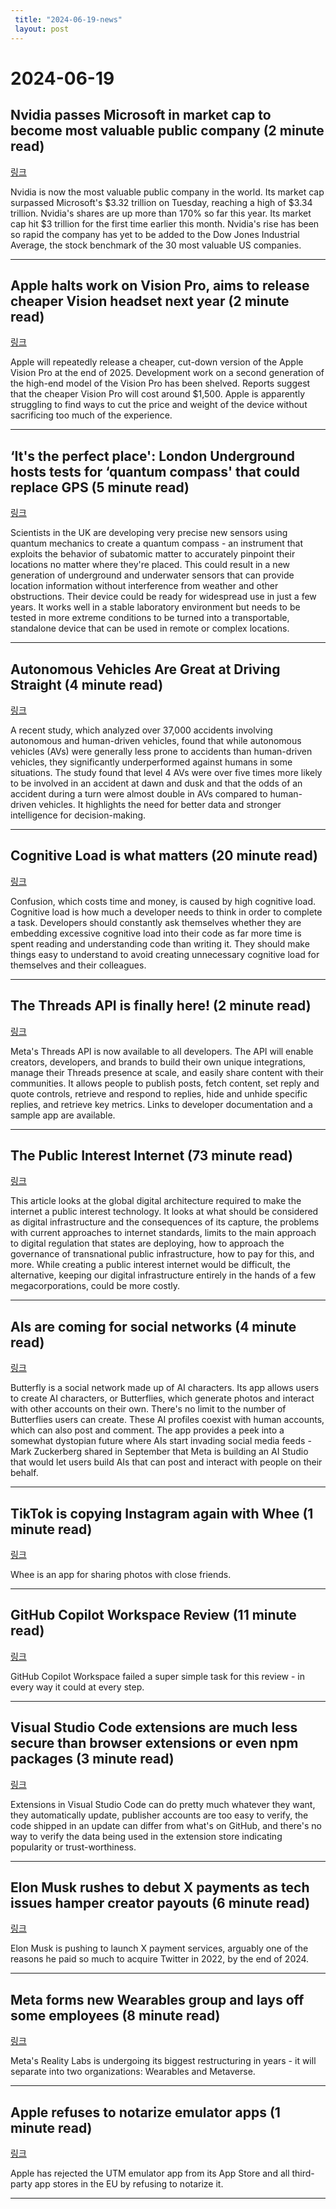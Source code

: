 ```yaml
---
 title: "2024-06-19-news"
 layout: post
---
```

<h1>2024-06-19</h1><h2>Nvidia passes Microsoft in market cap to become most valuable public company (2 minute read)</h2><p><a href="https://www.cnbc.com/2024/06/18/nvidia-passes-microsoft-in-market-cap-is-most-valuable-public-company.html?utm_source=tldrnewsletter">링크</a>  </p><p>Nvidia is now the most valuable public company in the world. Its market cap surpassed Microsoft's $3.32 trillion on Tuesday, reaching a high of $3.34 trillion. Nvidia's shares are up more than 170% so far this year. Its market cap hit $3 trillion for the first time earlier this month. Nvidia's rise has been so rapid the company has yet to be added to the Dow Jones Industrial Average, the stock benchmark of the 30 most valuable US companies. </p><hr /><h2>Apple halts work on Vision Pro, aims to release cheaper Vision headset next year (2 minute read)</h2><p><a href="https://9to5mac.com/2024/06/18/apple-vision-cheaper-halts-work-pro-model-headset/?utm_source=tldrnewsletter">링크</a>  </p><p>Apple will repeatedly release a cheaper, cut-down version of the Apple Vision Pro at the end of 2025. Development work on a second generation of the high-end model of the Vision Pro has been shelved. Reports suggest that the cheaper Vision Pro will cost around $1,500. Apple is apparently struggling to find ways to cut the price and weight of the device without sacrificing too much of the experience. </p><hr /><h2>‘It's the perfect place': London Underground hosts tests for ‘quantum compass' that could replace GPS (5 minute read)</h2><p><a href="https://www.theguardian.com/science/article/2024/jun/15/london-underground-quantum-compass-gps-subatomic-instrument-locations?utm_source=tldrnewsletter">링크</a>  </p><p>Scientists in the UK are developing very precise new sensors using quantum mechanics to create a quantum compass - an instrument that exploits the behavior of subatomic matter to accurately pinpoint their locations no matter where they're placed. This could result in a new generation of underground and underwater sensors that can provide location information without interference from weather and other obstructions. Their device could be ready for widespread use in just a few years. It works well in a stable laboratory environment but needs to be tested in more extreme conditions to be turned into a transportable, standalone device that can be used in remote or complex locations. </p><hr /><h2>Autonomous Vehicles Are Great at Driving Straight (4 minute read)</h2><p><a href="https://spectrum.ieee.org/autonomous-vehicles-great-at-straights?utm_source=tldrnewsletter">링크</a>  </p><p>A recent study, which analyzed over 37,000 accidents involving autonomous and human-driven vehicles, found that while autonomous vehicles (AVs) were generally less prone to accidents than human-driven vehicles, they significantly underperformed against humans in some situations. The study found that level 4 AVs were over five times more likely to be involved in an accident at dawn and dusk and that the odds of an accident during a turn were almost double in AVs compared to human-driven vehicles. It highlights the need for better data and stronger intelligence for decision-making. </p><hr /><h2>Cognitive Load is what matters (20 minute read)</h2><p><a href="https://github.com/zakirullin/cognitive-load?utm_source=tldrnewsletter">링크</a>  </p><p>Confusion, which costs time and money, is caused by high cognitive load. Cognitive load is how much a developer needs to think in order to complete a task. Developers should constantly ask themselves whether they are embedding excessive cognitive load into their code as far more time is spent reading and understanding code than writing it. They should make things easy to understand to avoid creating unnecessary cognitive load for themselves and their colleagues. </p><hr /><h2>The Threads API is finally here! (2 minute read)</h2><p><a href="https://developers.facebook.com/blog/post/2024/06/18/the-threads-api-is-finally-here/?utm_source=tldrnewsletter">링크</a>  </p><p>Meta's Threads API is now available to all developers. The API will enable creators, developers, and brands to build their own unique integrations, manage their Threads presence at scale, and easily share content with their communities. It allows people to publish posts, fetch content, set reply and quote controls, retrieve and respond to replies, hide and unhide specific replies, and retrieve key metrics. Links to developer documentation and a sample app are available. </p><hr /><h2>The Public Interest Internet (73 minute read)</h2><p><a href="https://berjon.com/public-interest-internet/?utm_source=tldrnewsletter">링크</a>  </p><p>This article looks at the global digital architecture required to make the internet a public interest technology. It looks at what should be considered as digital infrastructure and the consequences of its capture, the problems with current approaches to internet standards, limits to the main approach to digital regulation that states are deploying, how to approach the governance of transnational public infrastructure, how to pay for this, and more. While creating a public interest internet would be difficult, the alternative, keeping our digital infrastructure entirely in the hands of a few megacorporations, could be more costly. </p><hr /><h2>AIs are coming for social networks (4 minute read)</h2><p><a href="https://www.theverge.com/2024/6/18/24181196/butterflies-app-ai-chatbots-social-media?utm_source=tldrnewsletter">링크</a>  </p><p>Butterfly is a social network made up of AI characters. Its app allows users to create AI characters, or Butterflies, which generate photos and interact with other accounts on their own. There's no limit to the number of Butterflies users can create. These AI profiles coexist with human accounts, which can also post and comment. The app provides a peek into a somewhat dystopian future where AIs start invading social media feeds - Mark Zuckerberg shared in September that Meta is building an AI Studio that would let users build AIs that can post and interact with people on their behalf. </p><hr /><h2>TikTok is copying Instagram again with Whee (1 minute read)</h2><p><a href="https://www.theverge.com/2024/6/18/24181215/tiktok-whee-app-instagram?utm_source=tldrnewsletter">링크</a>  </p><p>Whee is an app for sharing photos with close friends. </p><hr /><h2>GitHub Copilot Workspace Review (11 minute read)</h2><p><a href="https://matduggan.com/reviewing-github-copilot-workspaces/?utm_source=tldrnewsletter">링크</a>  </p><p>GitHub Copilot Workspace failed a super simple task for this review - in every way it could at every step. </p><hr /><h2>Visual Studio Code extensions are much less secure than browser extensions or even npm packages (3 minute read)</h2><p><a href="https://www.baldurbjarnason.com/2024/vscode-extensions-are-insecure/?utm_source=tldrnewsletter">링크</a>  </p><p>Extensions in Visual Studio Code can do pretty much whatever they want, they automatically update, publisher accounts are too easy to verify, the code shipped in an update can differ from what's on GitHub, and there's no way to verify the data being used in the extension store indicating popularity or trust-worthiness. </p><hr /><h2>Elon Musk rushes to debut X payments as tech issues hamper creator payouts (6 minute read)</h2><p><a href="https://arstechnica.com/tech-policy/2024/06/elon-musk-rushes-to-debut-x-payments-as-tech-issues-hamper-creator-payouts/?utm_source=tldrnewsletter">링크</a>  </p><p>Elon Musk is pushing to launch X payment services, arguably one of the reasons he paid so much to acquire Twitter in 2022, by the end of 2024. </p><hr /><h2>Meta forms new Wearables group and lays off some employees (8 minute read)</h2><p><a href="https://www.theverge.com/2024/6/18/24181420/meta-wearables-reality-labs-layoffs?utm_source=tldrnewsletter">링크</a>  </p><p>Meta's Reality Labs is undergoing its biggest restructuring in years - it will separate into two organizations: Wearables and Metaverse. </p><hr /><h2>Apple refuses to notarize emulator apps (1 minute read)</h2><p><a href="https://sixcolors.com/link/2024/06/apple-refuses-to-notarize-emulator-app/?utm_source=tldrnewsletter">링크</a>  </p><p>Apple has rejected the UTM emulator app from its App Store and all third-party app stores in the EU by refusing to notarize it. </p><hr />